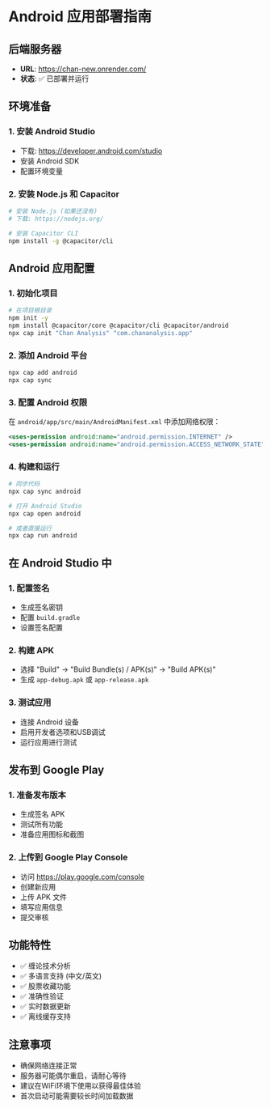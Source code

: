 # Android 应用部署指南

## 后端服务器
- **URL**: https://chan-new.onrender.com/
- **状态**: ✅ 已部署并运行

## 环境准备

### 1. 安装 Android Studio
- 下载: https://developer.android.com/studio
- 安装 Android SDK
- 配置环境变量

### 2. 安装 Node.js 和 Capacitor
```bash
# 安装 Node.js (如果还没有)
# 下载: https://nodejs.org/

# 安装 Capacitor CLI
npm install -g @capacitor/cli
```

## Android 应用配置

### 1. 初始化项目
```bash
# 在项目根目录
npm init -y
npm install @capacitor/core @capacitor/cli @capacitor/android
npx cap init "Chan Analysis" "com.chananalysis.app"
```

### 2. 添加 Android 平台
```bash
npx cap add android
npx cap sync
```

### 3. 配置 Android 权限
在 `android/app/src/main/AndroidManifest.xml` 中添加网络权限：
```xml
<uses-permission android:name="android.permission.INTERNET" />
<uses-permission android:name="android.permission.ACCESS_NETWORK_STATE" />
```

### 4. 构建和运行
```bash
# 同步代码
npx cap sync android

# 打开 Android Studio
npx cap open android

# 或者直接运行
npx cap run android
```

## 在 Android Studio 中

### 1. 配置签名
- 生成签名密钥
- 配置 `build.gradle`
- 设置签名配置

### 2. 构建 APK
- 选择 "Build" -> "Build Bundle(s) / APK(s)" -> "Build APK(s)"
- 生成 `app-debug.apk` 或 `app-release.apk`

### 3. 测试应用
- 连接 Android 设备
- 启用开发者选项和USB调试
- 运行应用进行测试

## 发布到 Google Play

### 1. 准备发布版本
- 生成签名 APK
- 测试所有功能
- 准备应用图标和截图

### 2. 上传到 Google Play Console
- 访问 https://play.google.com/console
- 创建新应用
- 上传 APK 文件
- 填写应用信息
- 提交审核

## 功能特性
- ✅ 缠论技术分析
- ✅ 多语言支持 (中文/英文)
- ✅ 股票收藏功能
- ✅ 准确性验证
- ✅ 实时数据更新
- ✅ 离线缓存支持

## 注意事项
- 确保网络连接正常
- 服务器可能偶尔重启，请耐心等待
- 建议在WiFi环境下使用以获得最佳体验
- 首次启动可能需要较长时间加载数据
